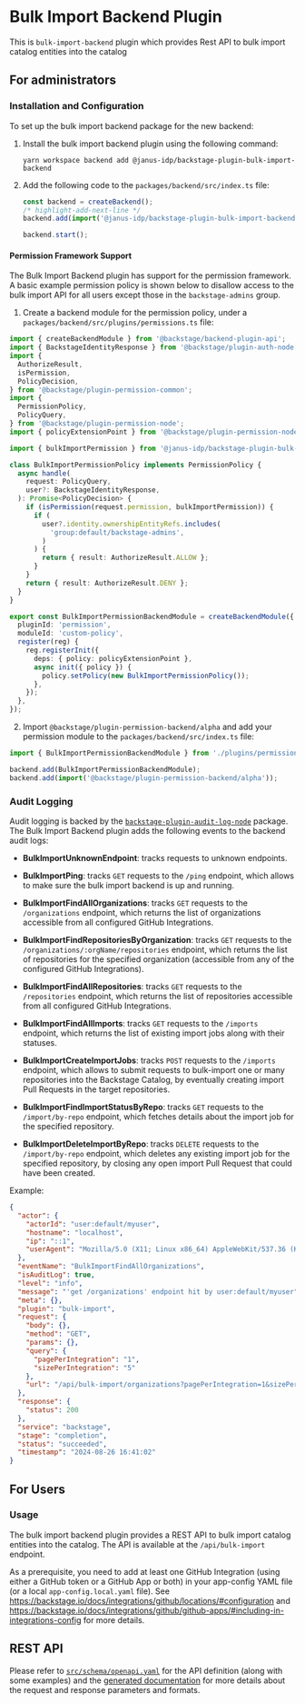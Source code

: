 # Bulk Import Backend Plugin

This is `bulk-import-backend` plugin which provides Rest API to bulk import catalog entities into the catalog

## For administrators

### Installation and Configuration

To set up the bulk import backend package for the new backend:

1. Install the bulk import backend plugin using the following command:

   ```console
   yarn workspace backend add @janus-idp/backstage-plugin-bulk-import-backend
   ```

1. Add the following code to the `packages/backend/src/index.ts` file:

   ```ts title="packages/backend/src/index.ts"
   const backend = createBackend();
   /* highlight-add-next-line */
   backend.add(import('@janus-idp/backstage-plugin-bulk-import-backend'));

   backend.start();
   ```

#### Permission Framework Support

The Bulk Import Backend plugin has support for the permission framework. A basic example permission policy is shown below to disallow access to the bulk import API for all users except those in the `backstage-admins` group.

1. Create a backend module for the permission policy, under a `packages/backend/src/plugins/permissions.ts` file:

```ts title="packages/backend/src/plugins/permissions.ts"
import { createBackendModule } from '@backstage/backend-plugin-api';
import { BackstageIdentityResponse } from '@backstage/plugin-auth-node';
import {
  AuthorizeResult,
  isPermission,
  PolicyDecision,
} from '@backstage/plugin-permission-common';
import {
  PermissionPolicy,
  PolicyQuery,
} from '@backstage/plugin-permission-node';
import { policyExtensionPoint } from '@backstage/plugin-permission-node/alpha';

import { bulkImportPermission } from '@janus-idp/backstage-plugin-bulk-import-common';

class BulkImportPermissionPolicy implements PermissionPolicy {
  async handle(
    request: PolicyQuery,
    user?: BackstageIdentityResponse,
  ): Promise<PolicyDecision> {
    if (isPermission(request.permission, bulkImportPermission)) {
      if (
        user?.identity.ownershipEntityRefs.includes(
          'group:default/backstage-admins',
        )
      ) {
        return { result: AuthorizeResult.ALLOW };
      }
    }
    return { result: AuthorizeResult.DENY };
  }
}

export const BulkImportPermissionBackendModule = createBackendModule({
  pluginId: 'permission',
  moduleId: 'custom-policy',
  register(reg) {
    reg.registerInit({
      deps: { policy: policyExtensionPoint },
      async init({ policy }) {
        policy.setPolicy(new BulkImportPermissionPolicy());
      },
    });
  },
});
```

2. Import `@backstage/plugin-permission-backend/alpha` and add your permission module to the `packages/backend/src/index.ts` file:

```ts title="packages/backend/src/index.ts"
import { BulkImportPermissionBackendModule } from './plugins/permissions';

backend.add(BulkImportPermissionBackendModule);
backend.add(import('@backstage/plugin-permission-backend/alpha'));
```

### Audit Logging

Audit logging is backed by the [`backstage-plugin-audit-log-node`](https://www.npmjs.com/package/@janus-idp/backstage-plugin-audit-log-node) package. The Bulk Import Backend plugin adds the following events to the backend audit logs:

- **BulkImportUnknownEndpoint**: tracks requests to unknown endpoints.

- **BulkImportPing**: tracks `GET` requests to the `/ping` endpoint, which allows to make sure the bulk import backend is up and running.

- **BulkImportFindAllOrganizations**: tracks `GET` requests to the `/organizations` endpoint, which returns the list of organizations accessible from all configured GitHub Integrations.

- **BulkImportFindRepositoriesByOrganization**: tracks `GET` requests to the `/organizations/:orgName/repositories` endpoint, which returns the list of repositories for the specified organization (accessible from any of the configured GitHub Integrations).

- **BulkImportFindAllRepositories**: tracks `GET` requests to the `/repositories` endpoint, which returns the list of repositories accessible from all configured GitHub Integrations.

- **BulkImportFindAllImports**: tracks `GET` requests to the `/imports` endpoint, which returns the list of existing import jobs along with their statuses.

- **BulkImportCreateImportJobs**: tracks `POST` requests to the `/imports` endpoint, which allows to submit requests to bulk-import one or many repositories into the Backstage Catalog, by eventually creating import Pull Requests in the target repositories.

- **BulkImportFindImportStatusByRepo**: tracks `GET` requests to the `/import/by-repo` endpoint, which fetches details about the import job for the specified repository.

- **BulkImportDeleteImportByRepo**: tracks `DELETE` requests to the `/import/by-repo` endpoint, which deletes any existing import job for the specified repository, by closing any open import Pull Request that could have been created.

Example:

```json
{
  "actor": {
    "actorId": "user:default/myuser",
    "hostname": "localhost",
    "ip": "::1",
    "userAgent": "Mozilla/5.0 (X11; Linux x86_64) AppleWebKit/537.36 (KHTML, like Gecko) Chrome/128.0.0.0 Safari/537.36"
  },
  "eventName": "BulkImportFindAllOrganizations",
  "isAuditLog": true,
  "level": "info",
  "message": "'get /organizations' endpoint hit by user:default/myuser",
  "meta": {},
  "plugin": "bulk-import",
  "request": {
    "body": {},
    "method": "GET",
    "params": {},
    "query": {
      "pagePerIntegration": "1",
      "sizePerIntegration": "5"
    },
    "url": "/api/bulk-import/organizations?pagePerIntegration=1&sizePerIntegration=5"
  },
  "response": {
    "status": 200
  },
  "service": "backstage",
  "stage": "completion",
  "status": "succeeded",
  "timestamp": "2024-08-26 16:41:02"
}
```

## For Users

### Usage

The bulk import backend plugin provides a REST API to bulk import catalog entities into the catalog. The API is available at the `/api/bulk-import` endpoint.

As a prerequisite, you need to add at least one GitHub Integration (using either a GitHub token or a GitHub App or both) in your app-config YAML file (or a local `app-config.local.yaml` file).
See https://backstage.io/docs/integrations/github/locations/#configuration and https://backstage.io/docs/integrations/github/github-apps/#including-in-integrations-config for more details.

## REST API

Please refer to [`src/schema/openapi.yaml`](src/schema/openapi.yaml) for the API definition (along with some examples) and the [generated documentation](api-docs/README.md) for more details about the request and response parameters and formats.
